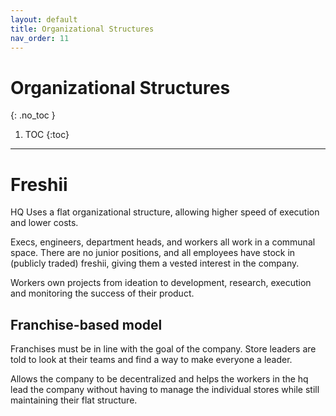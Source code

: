 ```yaml
---
layout: default
title: Organizational Structures
nav_order: 11
---
```


# Organizational Structures
{: .no_toc }

1. TOC
{:toc}

---

# Freshii

HQ Uses a flat organizational structure, allowing higher speed of execution and lower costs.

Execs, engineers, department heads, and workers all work in a communal space. There are no junior positions, and all employees have stock in (publicly traded) freshii, giving them a vested interest in the company.

Workers own projects from ideation to development, research, execution and monitoring the success of their product.

## Franchise-based model

Franchises must be in line with the goal of the company. Store leaders are told to look at their teams and find a way to make everyone a leader.

Allows the company to be decentralized and helps the workers in the hq lead the company without having to manage the individual stores while still maintaining their flat structure.